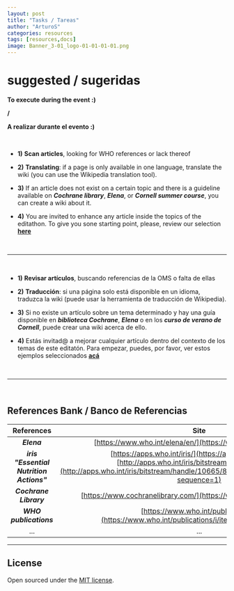 ```yaml
---
layout: post
title: "Tasks / Tareas"
author: "ArturoS"
categories: resources
tags: [resources,docs]
image: Banner_3-01_logo-01-01-01-01.png
---
```


# suggested / sugeridas

**To execute during the event :)**

**/**

**A realizar durante el evento :)**

<br>

* **1)** **Scan articles**, looking for WHO references or lack thereof

* **2)**  **Translating**: if a page is only available in one language, translate the wiki (you can use the Wikipedia translation tool).

* **3)** If an article does not exist on a certain topic and there is a guideline available on ***Cochrane library***, ***Elena***, or ***Cornell summer course***, you can create a wiki about it.

* **4)** You are invited to enhance any article inside the topics of the editathon. To give you sone starting point, please, review our selection **[here](https://docs.google.com/spreadsheets/d/1qsYZn7k_yM5APEsuYGQLFkHOIP7CND2lysNB92W7p_o/edit?usp=sharing)**

<br>

---

<br>

* **1)** **Revisar artículos**, buscando referencias de la OMS o falta de ellas

* **2)** **Traducción**: si una página solo está disponible en un idioma, traduzca la wiki (puede usar la herramienta de traducción de Wikipedia).

* **3)** Si no existe un artículo sobre un tema determinado y hay una guía disponible en ***biblioteca Cochrane***, ***Elena*** o en los ***curso de verano de Cornell***, puede crear una wiki acerca de ello.

* **4)** Estás invitad@ a mejorar cualquier artículo dentro del contexto de los temas de este editatón. Para empezar, puedes, por favor, ver estos ejemplos seleccionados **[acá](https://docs.google.com/spreadsheets/d/1qsYZn7k_yM5APEsuYGQLFkHOIP7CND2lysNB92W7p_o/edit?usp=sharing)**

<br>

---

<br>

## References Bank / Banco de Referencias

|  **References**  |  **Site**  |
|      :---:       |   :---:    |
| ***Elena*** | [https://www.who.int/elena/en/](https://www.who.int/elena/en/) |
| ***iris "Essential Nutrition Actions"*** | [https://apps.who.int/iris/](https://apps.who.int/iris/)  & [http://apps.who.int/iris/bitstream/handle/10665/](http://apps.who.int/iris/bitstream/handle/10665/84409/9789241505550_eng.pdf?sequence=1)|
| ***Cochrane Library*** | [https://www.cochranelibrary.com/](https://www.cochranelibrary.com/) |
| ***WHO publications*** | [https://www.who.int/publications/](https://www.who.int/publications/i/item/9789241515856) |
| ... | ... |

---

## License

Open sourced under the [MIT license](https://github.com/edithaton/page/LICENSE.md).
